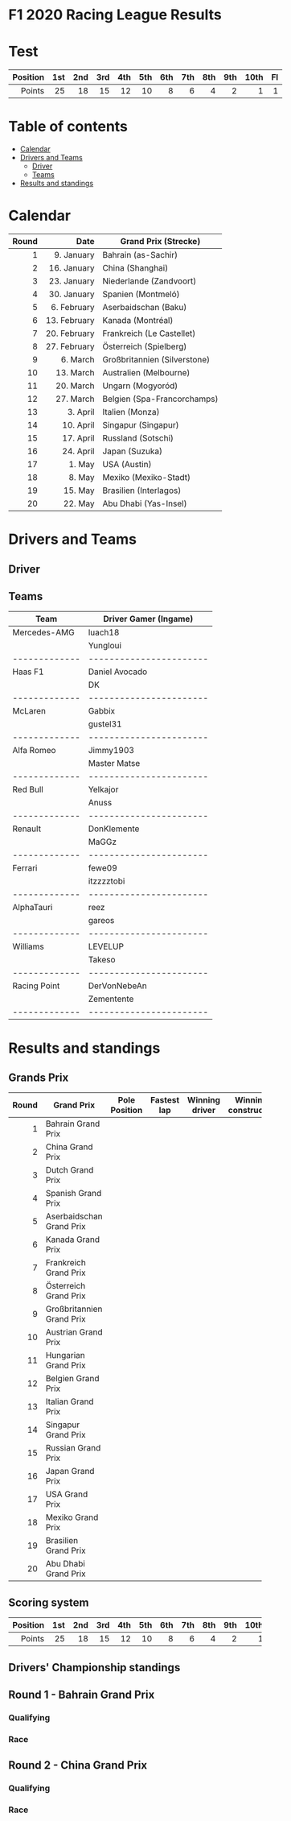 F1 2020 Racing League Results
=============================

Test
====
<table style="width:1200px;">
	<thead>
		<tr>
			<th align='right'>Position</th>
			<th align='right'>1st</th>
			<th align='right'>2nd</th>
			<th align='right'>3rd</th>
			<th align='right'>4th</th>
			<th align='right'>5th</th>
			<th align='right'>6th</th>
			<th align='right'>7th</th>
			<th align='right'>8th</th>
			<th align='right'>9th</th>
			<th align='right'>10th</th>
			<th align='right'>Fl</h>
		</tr>
	</thead>
	<tbody>
		<tr>
			<td align='right'>Points</td>
			<td align='right'>25</td>
			<td align='right'>18</td>
			<td align='right'>15</td>
			<td align='right'>12</td>
			<td align='right'>10</td>
			<td align='right'>8</td>
			<td align='right'>6</td>
			<td align='right'>4</td>   
			<td align='right'>2</td>
			<td align='right'>1</td>
			<td align='right'>1</td>
		</tr>
	</tfoot>
</table> 

Table of contents
=================

- [Calendar](#calendar)
- [Drivers and Teams](#calendar)
	- [Driver](#driver)
	- [Teams](#teams)
- [Results and standings](#results)

Calendar
========

| Round |         Date | Grand Prix (Strecke)         |
| -----:| ------------:| ---------------------------- |
|    1  |   9. January | Bahrain (as-Sachir)          |
|    2  |  16. January | China (Shanghai)             |
|    3  |  23. January | Niederlande (Zandvoort)      |
|    4  |  30. January | Spanien (Montmeló)           |
|    5  |  6. February | Aserbaidschan (Baku)         |
|    6  | 13. February | Kanada (Montréal)            |
|    7  | 20. February | Frankreich (Le Castellet)    |
|    8  | 27. February | Österreich (Spielberg)       |
|    9  |     6. March | Großbritannien (Silverstone) |
|   10  |    13. March | Australien (Melbourne)       |
|   11  |    20. March | Ungarn (Mogyoród)            |
|   12  |    27. March | Belgien (Spa-Francorchamps)  |
|   13  |     3. April | Italien (Monza)              |
|   14  |    10. April | Singapur (Singapur)          |
|   15  |    17. April | Russland (Sotschi)           |
|   16  |    24. April | Japan (Suzuka)               |
|   17  |       1. May | USA (Austin)                 |
|   18  |       8. May | Mexiko (Mexiko-Stadt)        |
|   19  |      15. May | Brasilien (Interlagos)       |
|   20  |      22. May | Abu Dhabi (Yas-Insel)        |

Drivers and Teams
=================

## Driver

## Teams

| Team          | Driver Gamer (Ingame)   |
| ------------- | ----------------------- |
| Mercedes-AMG  | luach18                 |
|               | Yungloui                |
| ------------- | ----------------------- |
| Haas F1       | Daniel Avocado          |
|               | DK                      |
| ------------- | ----------------------- |
| McLaren       | Gabbix                  |
|               | gustel31                |
| ------------- | ----------------------- |
| Alfa Romeo    | Jimmy1903               |
|               | Master Matse            |
| ------------- | ----------------------- |
| Red Bull      | Yelkajor                |
|               | Anuss                   |
| ------------- | ----------------------- |
| Renault       | DonKlemente             |
|               | MaGGz                   |
| ------------- | ----------------------- |
| Ferrari       | fewe09                  |
|               | itzzzztobi              |
| ------------- | ----------------------- |
| AlphaTauri    | reez                    |
|               | gareos                  |
| ------------- | ----------------------- |
| Williams      | LEVELUP                 |
|               | Takeso                  |
| ------------- | ----------------------- |
| Racing Point  | DerVonNebeAn            |
|               | Zementente              |
| ------------- | ----------------------- |

Results and standings
=====================

## Grands Prix

| Round | Grand Prix                 | Pole Position | Fastest lap | Winning driver | Winning constructor |
| -----:| -------------------------- | ------------- | ----------- | -------------- | ------------------- |
|    1  | Bahrain Grand Prix         |               |             |                |                     |
|    2  | China Grand Prix           |               |             |                |                     |
|    3  | Dutch Grand Prix           |               |             |                |                     |
|    4  | Spanish Grand Prix         |               |             |                |                     |
|    5  | Aserbaidschan Grand Prix   |               |             |                |                     |
|    6  | Kanada Grand Prix          |               |             |                |                     |
|    7  | Frankreich Grand Prix      |               |             |                |                     |
|    8  | Österreich Grand Prix      |               |             |                |                     |
|    9  | Großbritannien Grand Prix  |               |             |                |                     |
|   10  | Austrian Grand Prix        |               |             |                |                     |
|   11  | Hungarian Grand Prix       |               |             |                |                     |
|   12  | Belgien Grand Prix         |               |             |                |                     |
|   13  | Italian Grand Prix         |               |             |                |                     |
|   14  | Singapur Grand Prix        |               |             |                |                     |
|   15  | Russian Grand Prix         |               |             |                |                     |
|   16  | Japan Grand Prix           |               |             |                |                     |
|   17  | USA Grand Prix             |               |             |                |                     |
|   18  | Mexiko Grand Prix          |               |             |                |                     |
|   19  | Brasilien Grand Prix       |               |             |                |                     |
|   20  | Abu Dhabi Grand Prix       |               |             |                |                     |

## Scoring system

| Position | 1st | 2nd | 3rd | 4th | 5th | 6th | 7th | 8th | 9th | 10th | FL |
| --------:| ---:| ---:| ---:| ---:| ---:| ---:| ---:| ---:| ---:| ----:|---:| 
| Points   |  25 |  18 |  15 |  12 |  10 |   8 |   6 |   4 |   2 |    1 |  1 |

## Drivers' Championship standings


## Round 1 - Bahrain Grand Prix

### Qualifying

### Race

## Round 2 - China Grand Prix

### Qualifying

### Race
